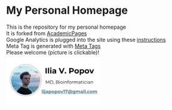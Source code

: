 
# My Personal Homepage

This is the repository for my personal homepage<br>
It is forked from [AcademicPages](https://github.com/academicpages/academicpages.github.io)<br>
Google Analytics is plugged into the site using these [instructions](https://desiredpersona.com/google-analytics-jekyll/)<br>
Meta Tag is generated with [Meta Tags](https://metatags.io/)<br>
Please welcome (picture is clickable)!<br>
<a href="https://iliapopov17.github.io/"><img src='https://github.com/iliapopov17/iliapopov17.github.io/blob/master/images/preview_master.png' title="Please welcome!" width="50%"/></a>
